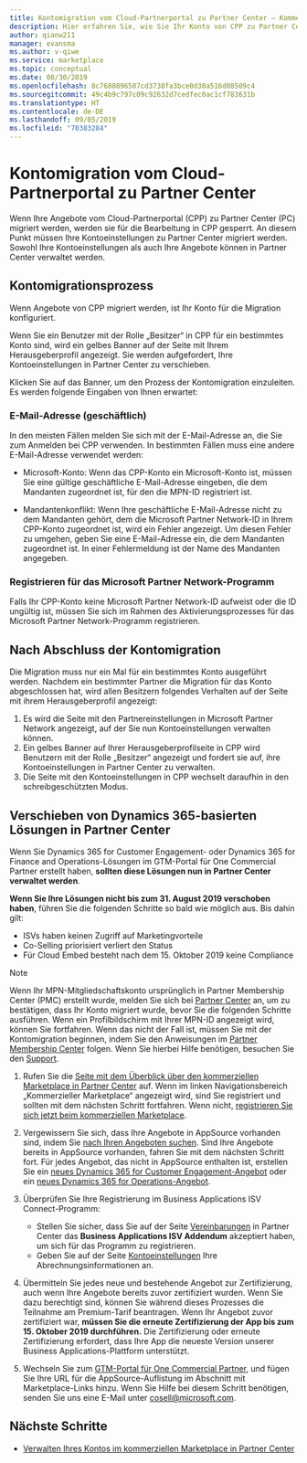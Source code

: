 ```yaml
---
title: Kontomigration vom Cloud-Partnerportal zu Partner Center – Kommerzieller Marketplace für Azure
description: Hier erfahren Sie, wie Sie Ihr Konto von CPP zu Partner Center migrieren. – Kommerzieller Marketplace für Azure
author: qianw211
manager: evansma
ms.author: v-qiwe
ms.service: marketplace
ms.topic: conceptual
ms.date: 08/30/2019
ms.openlocfilehash: 8c7680896507cd3738fa3bce0d30a516d08509c4
ms.sourcegitcommit: 49c4b9c797c09c92632d7cedfec0ac1cf783631b
ms.translationtype: HT
ms.contentlocale: de-DE
ms.lasthandoff: 09/05/2019
ms.locfileid: "70383284"
---
```

# <a name="account-migration-from-cloud-partner-portal-to-partner-center"></a>Kontomigration vom Cloud-Partnerportal zu Partner Center

Wenn Ihre Angebote vom Cloud-Partnerportal (CPP) zu Partner Center (PC) migriert werden, werden sie für die Bearbeitung in CPP gesperrt. An diesem Punkt müssen Ihre Kontoeinstellungen zu Partner Center migriert werden. Sowohl Ihre Kontoeinstellungen als auch Ihre Angebote können in Partner Center verwaltet werden.

## <a name="account-migration-process"></a>Kontomigrationsprozess

Wenn Angebote von CPP migriert werden, ist Ihr Konto für die Migration konfiguriert. 
 
Wenn Sie ein Benutzer mit der Rolle „Besitzer“ in CPP für ein bestimmtes Konto sind, wird ein gelbes Banner auf der Seite mit Ihrem Herausgeberprofil angezeigt. Sie werden aufgefordert, Ihre Kontoeinstellungen in Partner Center zu verschieben. 

Klicken Sie auf das Banner, um den Prozess der Kontomigration einzuleiten. Es werden folgende Eingaben von Ihnen erwartet:

### <a name="work-email-address"></a>E-Mail-Adresse (geschäftlich)

In den meisten Fällen melden Sie sich mit der E-Mail-Adresse an, die Sie zum Anmelden bei CPP verwenden. In bestimmten Fällen muss eine andere E-Mail-Adresse verwendet werden:

* Microsoft-Konto: Wenn das CPP-Konto ein Microsoft-Konto ist, müssen Sie eine gültige geschäftliche E-Mail-Adresse eingeben, die dem Mandanten zugeordnet ist, für den die MPN-ID registriert ist.

* Mandantenkonflikt: Wenn Ihre geschäftliche E-Mail-Adresse nicht zu dem Mandanten gehört, dem die Microsoft Partner Network-ID in Ihrem CPP-Konto zugeordnet ist, wird ein Fehler angezeigt. Um diesen Fehler zu umgehen, geben Sie eine E-Mail-Adresse ein, die dem Mandanten zugeordnet ist. In einer Fehlermeldung ist der Name des Mandanten angegeben.

### <a name="sign-up-for-microsoft-partner-network-program"></a>Registrieren für das Microsoft Partner Network-Programm

Falls Ihr CPP-Konto keine Microsoft Partner Network-ID aufweist oder die ID ungültig ist, müssen Sie sich im Rahmen des Aktivierungsprozesses für das Microsoft Partner Network-Programm registrieren.

## <a name="after-account-migration-is-complete"></a>Nach Abschluss der Kontomigration

Die Migration muss nur ein Mal für ein bestimmtes Konto ausgeführt werden. Nachdem ein bestimmter Partner die Migration für das Konto abgeschlossen hat, wird allen Besitzern folgendes Verhalten auf der Seite mit ihrem Herausgeberprofil angezeigt:

1. Es wird die Seite mit den Partnereinstellungen in Microsoft Partner Network angezeigt, auf der Sie nun Kontoeinstellungen verwalten können. 
2. Ein gelbes Banner auf Ihrer Herausgeberprofilseite in CPP wird Benutzern mit der Rolle „Besitzer“ angezeigt und fordert sie auf, ihre Kontoeinstellungen in Partner Center zu verwalten.
3. Die Seite mit den Kontoeinstellungen in CPP wechselt daraufhin in den schreibgeschützten Modus.

## <a name="move-dynamics-365-based-solutions-to-partner-center"></a>Verschieben von Dynamics 365-basierten Lösungen in Partner Center

Wenn Sie Dynamics 365 for Customer Engagement- oder Dynamics 365 for Finance and Operations-Lösungen im GTM-Portal für One Commercial Partner erstellt haben, **sollten diese Lösungen nun in Partner Center verwaltet werden**.

**Wenn Sie Ihre Lösungen nicht bis zum 31. August 2019 verschoben haben**, führen Sie die folgenden Schritte so bald wie möglich aus. Bis dahin gilt:
- ISVs haben keinen Zugriff auf Marketingvorteile
- Co-Selling priorisiert verliert den Status
- Für Cloud Embed besteht nach dem 15. Oktober 2019 keine Compliance

> [!NOTE]
> Wenn Ihr MPN-Mitgliedschaftskonto ursprünglich in Partner Membership Center (PMC) erstellt wurde, melden Sie sich bei [Partner Center](https://partner.microsoft.com/pcv/accountsettings/connectedpartnerprofile) an, um zu bestätigen, dass Ihr Konto migriert wurde, bevor Sie die folgenden Schritte ausführen. Wenn ein Profilbildschirm mit Ihrer MPN-ID angezeigt wird, können Sie fortfahren. Wenn das nicht der Fall ist, müssen Sie mit der Kontomigration beginnen, indem Sie den Anweisungen im [Partner Membership Center](https://partners.microsoft.com/partnerprogram/Welcome.aspx) folgen. Wenn Sie hierbei Hilfe benötigen, besuchen Sie den [Support](https://partner.microsoft.com/support?issueid=100-0077).

1. Rufen Sie die [Seite mit dem Überblick über den kommerziellen Marketplace in Partner Center](https://partner.microsoft.com/dashboard/commercial-marketplace/overview) auf. Wenn im linken Navigationsbereich „Kommerzieller Marketplace“ angezeigt wird, sind Sie registriert und sollten mit dem nächsten Schritt fortfahren. Wenn nicht, [registrieren Sie sich jetzt beim kommerziellen Marketplace](https://partner.microsoft.com/dashboard/account/v3/enrollment/introduction/azureisv).
2. Vergewissern Sie sich, dass Ihre Angebote in AppSource vorhanden sind, indem Sie [nach Ihren Angeboten suchen](https://appsource.microsoft.com/). Sind Ihre Angebote bereits in AppSource vorhanden, fahren Sie mit dem nächsten Schritt fort. Für jedes Angebot, das nicht in AppSource enthalten ist, erstellen Sie ein [neues Dynamics 365 for Customer Engagement-Angebot](create-new-customer-engagement-offer.md) oder ein [neues Dynamics 365 for Operations-Angebot](create-new-operations-offer.md).
3. Überprüfen Sie Ihre Registrierung im Business Applications ISV Connect-Programm:
  
   * Stellen Sie sicher, dass Sie auf der Seite [Vereinbarungen](https://partner.microsoft.com/dashboard/account/agreements) in Partner Center das **Business Applications ISV Addendum** akzeptiert haben, um sich für das Programm zu registrieren.
   * Geben Sie auf der Seite [Kontoeinstellungen](https://partner.microsoft.com/dashboard/account/v3/accountsettings/billingprofile) Ihre Abrechnungsinformationen an.

4. Übermitteln Sie jedes neue und bestehende Angebot zur Zertifizierung, auch wenn Ihre Angebote bereits zuvor zertifiziert wurden. Wenn Sie dazu berechtigt sind, können Sie während dieses Prozesses die Teilnahme am Premium-Tarif beantragen. Wenn Ihr Angebot zuvor zertifiziert war, **müssen Sie die erneute Zertifizierung der App bis zum 15. Oktober 2019 durchführen.** Die Zertifizierung oder erneute Zertifizierung erfordert, dass Ihre App die neueste Version unserer Business Applications-Plattform unterstützt.
5. Wechseln Sie zum [GTM-Portal für One Commercial Partner](https://msgtm.azurewebsites.net/en-US/Profile/SignIn), und fügen Sie Ihre URL für die AppSource-Auflistung im Abschnitt mit Marketplace-Links hinzu. Wenn Sie Hilfe bei diesem Schritt benötigen, senden Sie uns eine E-Mail unter cosell@microsoft.com.

## <a name="next-steps"></a>Nächste Schritte

- [Verwalten Ihres Kontos im kommerziellen Marketplace in Partner Center](./manage-account.md) 
